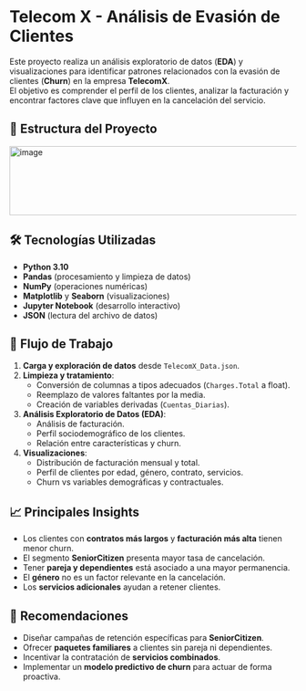 <h1> Telecom X - Análisis de Evasión de Clientes</h1>

Este proyecto realiza un análisis exploratorio de datos (**EDA**) y visualizaciones para identificar patrones relacionados con la evasión de clientes (**Churn**) en la empresa **TelecomX**.  
El objetivo es comprender el perfil de los clientes, analizar la facturación y encontrar factores clave que influyen en la cancelación del servicio.

## 📂 Estructura del Proyecto
<img width="779" height="121" alt="image" src="https://github.com/user-attachments/assets/99e89029-27b4-4c07-80e3-926dc6d3001a" />

## 🛠️ Tecnologías Utilizadas

- **Python 3.10**
- **Pandas** (procesamiento y limpieza de datos)
- **NumPy** (operaciones numéricas)
- **Matplotlib** y **Seaborn** (visualizaciones)
- **Jupyter Notebook** (desarrollo interactivo)
- **JSON** (lectura del archivo de datos)

## 📑 Flujo de Trabajo

1. **Carga y exploración de datos** desde `TelecomX_Data.json`.
2. **Limpieza y tratamiento**:
   - Conversión de columnas a tipos adecuados (`Charges.Total` a float).
   - Reemplazo de valores faltantes por la media.
   - Creación de variables derivadas (`Cuentas_Diarias`).
3. **Análisis Exploratorio de Datos (EDA)**:
   - Análisis de facturación.
   - Perfil sociodemográfico de los clientes.
   - Relación entre características y churn.
4. **Visualizaciones**:
   - Distribución de facturación mensual y total.
   - Perfil de clientes por edad, género, contrato, servicios.
   - Churn vs variables demográficas y contractuales.

## 📈 Principales Insights

- Los clientes con **contratos más largos** y **facturación más alta** tienen menor churn.
- El segmento **SeniorCitizen** presenta mayor tasa de cancelación.
- Tener **pareja y dependientes** está asociado a una mayor permanencia.
- El **género** no es un factor relevante en la cancelación.
- Los **servicios adicionales** ayudan a retener clientes.

## 🚀 Recomendaciones

- Diseñar campañas de retención específicas para **SeniorCitizen**.
- Ofrecer **paquetes familiares** a clientes sin pareja ni dependientes.
- Incentivar la contratación de **servicios combinados**.
- Implementar un **modelo predictivo de churn** para actuar de forma proactiva.

